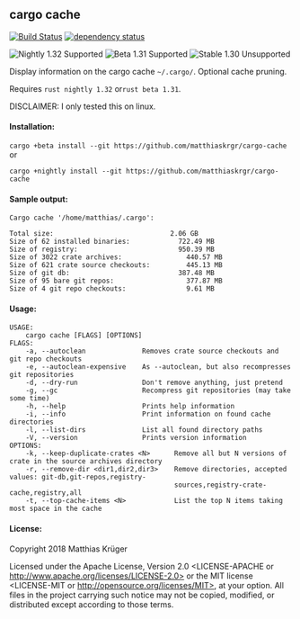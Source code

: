 ## cargo cache

[![Build Status](https://travis-ci.org/matthiaskrgr/cargo-cache.svg?branch=master)](https://travis-ci.org/matthiaskrgr/cargo-cache)
[![dependency status](https://deps.rs/repo/github/matthiaskrgr/cargo-cache/status.svg)](https://deps.rs/repo/github/matthiaskrgr/cargo-cache)

![Nightly 1.32 Supported](https://img.shields.io/badge/nightly%201.32-supported-brightgreen.svg)
![Beta 1.31 Supported](https://img.shields.io/badge/beta%201.31-supported-brightgreen.svg)
![Stable 1.30 Unsupported](https://img.shields.io/badge/stable%201.30-unsupported-red.svg)

Display information on the cargo cache `~/.cargo/`. Optional cache pruning.

Requires ````rust nightly 1.32```` or````rust beta 1.31````.

DISCLAIMER: I only tested this on linux.

#### Installation:
```cargo +beta install --git https://github.com/matthiaskrgr/cargo-cache``` or

```cargo +nightly install --git https://github.com/matthiaskrgr/cargo-cache```


#### Sample output:
````
Cargo cache '/home/matthias/.cargo':

Total size:                             2.06 GB
Size of 62 installed binaries:            722.49 MB
Size of registry:                         950.39 MB
Size of 3022 crate archives:                440.57 MB
Size of 621 crate source checkouts:         445.13 MB
Size of git db:                           387.48 MB
Size of 95 bare git repos:                  377.87 MB
Size of 4 git repo checkouts:               9.61 MB
````

#### Usage:
````
USAGE:
    cargo cache [FLAGS] [OPTIONS]
FLAGS:
    -a, --autoclean              Removes crate source checkouts and git repo checkouts
    -e, --autoclean-expensive    As --autoclean, but also recompresses git repositories
    -d, --dry-run                Don't remove anything, just pretend
    -g, --gc                     Recompress git repositories (may take some time)
    -h, --help                   Prints help information
    -i, --info                   Print information on found cache directories
    -l, --list-dirs              List all found directory paths
    -V, --version                Prints version information
OPTIONS:
    -k, --keep-duplicate-crates <N>      Remove all but N versions of crate in the source archives directory
    -r, --remove-dir <dir1,dir2,dir3>    Remove directories, accepted values: git-db,git-repos,registry-
                                         sources,registry-crate-cache,registry,all
    -t, --top-cache-items <N>            List the top N items taking most space in the cache
````

#### License:

Copyright 2018 Matthias Krüger

Licensed under the Apache License, Version 2.0 <LICENSE-APACHE or
http://www.apache.org/licenses/LICENSE-2.0> or the MIT license
<LICENSE-MIT or http://opensource.org/licenses/MIT>, at your
option. All files in the project carrying such notice may not be
copied, modified, or distributed except according to those terms.
